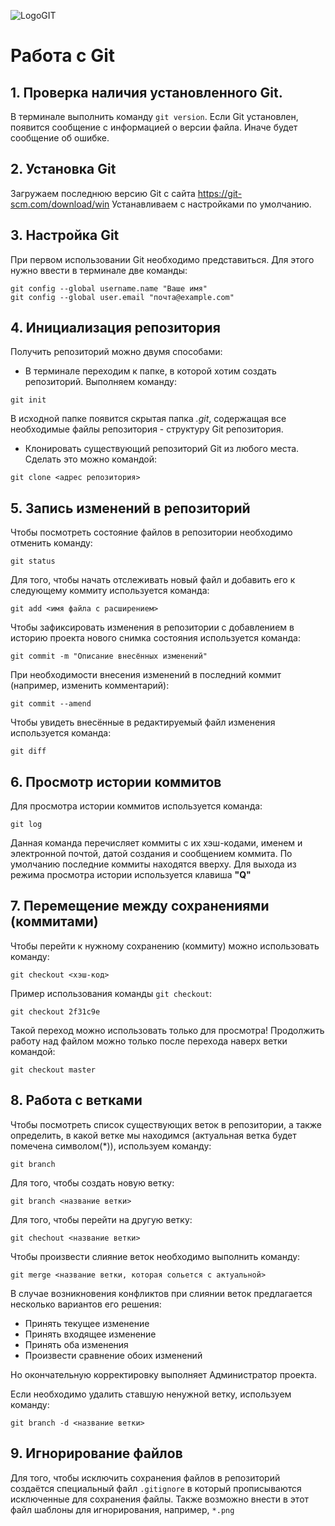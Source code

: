 ![LogoGIT](git.png)
# Работа с Git
## 1. Проверка наличия установленного Git.
В терминале выполнить команду `git version`.
Если Git установлен, появится сообщение с информацией о версии файла. Иначе будет сообщение об ошибке.

## 2. Установка Git
Загружаем последнюю версию Git с сайта https://git-scm.com/download/win
Устанавливаем с настройками по умолчанию.

## 3. Настройка Git
При первом использовании Git необходимо представиться.
Для этого нужно ввести в терминале две команды:
```
git config --global username.name "Ваше имя"
git config --global user.email "почта@example.com"
```

## 4. Инициализация репозитория
Получить репозиторий можно двумя способами:
* В терминале переходим к папке, в которой хотим создать репозиторий.
Выполняем команду:
```
git init
```
В исходной папке появится скрытая папка *.git*, содержащая все необходимые файлы репозитория - структуру Git репозитория.
* Клонировать существующий репозиторий Git из любого места.
Сделать это можно командой:
```
git clone <адрес репозитория>
```

## 5. Запись изменений в репозиторий
Чтобы посмотреть состояние файлов в репозитории необходимо отменить команду:
```
git status
```
Для того, чтобы начать отслеживать новый файл и добавить его к следующему коммиту используется команда: 
```
git add <имя файла с расширением>
```
Чтобы зафиксировать изменения в репозитории с добавлением в историю проекта нового снимка состояния используется команда:
```
git commit -m "Описание внесённых изменений"
```
При необходимости внесения изменений в последний коммит (например, изменить комментарий):
```
git commit --amend
```
Чтобы увидеть внесённые в редактируемый файл изменения используется команда:
```
git diff
```

## 6. Просмотр истории коммитов

Для просмотра истории коммитов используется команда:
```
git log
```
Данная команда перечисляет коммиты с их хэш-кодами, именем и электронной почтой, датой создания и сообщением коммита.
По умолчанию последние коммиты находятся вверху.
Для выхода из режима просмотра истории используется клавиша **"Q"**


## 7. Перемещение между сохранениями (коммитами)

Чтобы перейти к нужному сохранению (коммиту) можно использовать команду:
```
git checkout <хэш-код>
```
Пример использования команды `git checkout`:
```
git checkout 2f31c9e
```
Такой переход можно использовать только для просмотра!
Продолжить работу над файлом можно только после перехода наверх ветки командой:
```
git checkout master
```

## 8. Работа с ветками

Чтобы посмотреть список существующих веток в репозитории, а также определить, в какой ветке мы находимся (актуальная ветка будет помечена символом(*)), используем команду:
```
git branch
```
Для того, чтобы создать новую ветку:
```
git branch <название ветки>
```
Для того, чтобы перейти на другую ветку:
```
git chechout <название ветки>
```
Чтобы произвести слияние веток необходимо выполнить команду:
```
git merge <название ветки, которая сольется с актуальной>
```
В случае возникновения конфликтов при слиянии веток предлагается несколько вариантов его решения: 
* Принять текущее изменение
* Принять входящее изменение
* Принять оба изменения
* Произвести сравнение обоих изменений

Но окончательную корректировку выполняет Администратор проекта. 

Если необходимо удалить ставшую ненужной ветку, используем команду:
```
git branch -d <название ветки>
```

## 9. Игнорирование файлов

Для того, чтобы исключить сохранения файлов в репозиторий создаётся специальный файл `.gitignore` в который прописываются исключенные для сохранения файлы. 
Также возможно внести в этот файл шаблоны для игнорирования, например, `*.png`